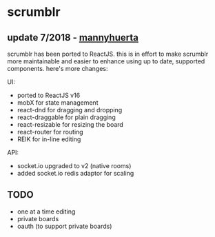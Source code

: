 scrumblr
========

update 7/2018 - [mannyhuerta](https://www.github.com/mannyhuerta)
----------
scrumblr has been ported to ReactJS.  this is in effort to make scrumblr more maintainable and easier to enhance using up to date, supported components. here's more changes:

UI:
- ported to ReactJS v16
- mobX for state management
- react-dnd for dragging and dropping
- react-draggable for plain dragging
- react-resizable for resizing the board
- react-router for routing
- REIK for in-line editing

API:
- socket.io upgraded to v2 (native rooms)
- added socket.io redis adaptor for scaling


TODO
----------

- one at a time editing
- private boards
- oauth (to support private boards)
